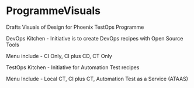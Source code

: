 # ProgrammeVisuals
Drafts Visuals of Design for Phoenix TestOps Programme

DevOps Kitchen - Initiative is to create DevOps recipes with Open Source Tools

Menu include - CI Only, CI plus CD, CT Only

TestOps Kitchen - Initiative for Automation Test recipes

Menu Include - Local CT, CI plus CT, Automation Test as a Service (ATAAS)
